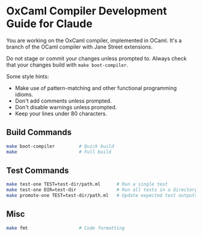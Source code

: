 # OxCaml Compiler Development Guide for Claude

You are working on the OxCaml compiler, implemented in OCaml.
It's a branch of the OCaml compiler with Jane Street extensions.

Do not stage or commit your changes unless prompted to.
Always check that your changes build with `make boot-compiler`.

Some style hints:
- Make use of pattern-matching and other functional programming idioms.
- Don't add comments unless prompted.
- Don't disable warnings unless prompted.
- Keep your lines under 80 characters.

## Build Commands
```bash
make boot-compiler         # Quick build
make                       # Full build
```

## Test Commands
```bash
make test-one TEST=test-dir/path.ml      # Run a single test
make test-one DIR=test-dir               # Run all tests in a directory
make promote-one TEST=test-dir/path.ml   # Update expected test outputs
```

## Misc
```bash
make fmt                   # Code formatting
```
